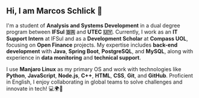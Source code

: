 ## Hi, I am Marcos Schlick 👋  

I'm a student of **Analysis and Systems Development** in a dual degree program between **IFSul 🇧🇷** and **UTEC 🇺🇾**. Currently, I work as an **IT Support Intern** at IFSul and as a **Development Scholar** at **Compass UOL**, focusing on **Open Finance** projects. My expertise includes **back-end development** with **Java**, **Spring Boot**, **PostgreSQL**, and **MySQL**, along with experience in **data monitoring** and **technical support**.  

I use **Manjaro Linux** as my primary OS and work with technologies like **Python**, **JavaScript**, **Node.js**, **C++**, **HTML**, **CSS**, **Git**, and **GitHub**. Proficient in English, I enjoy collaborating in global teams to solve challenges and innovate in tech! 💻🌍🚀
